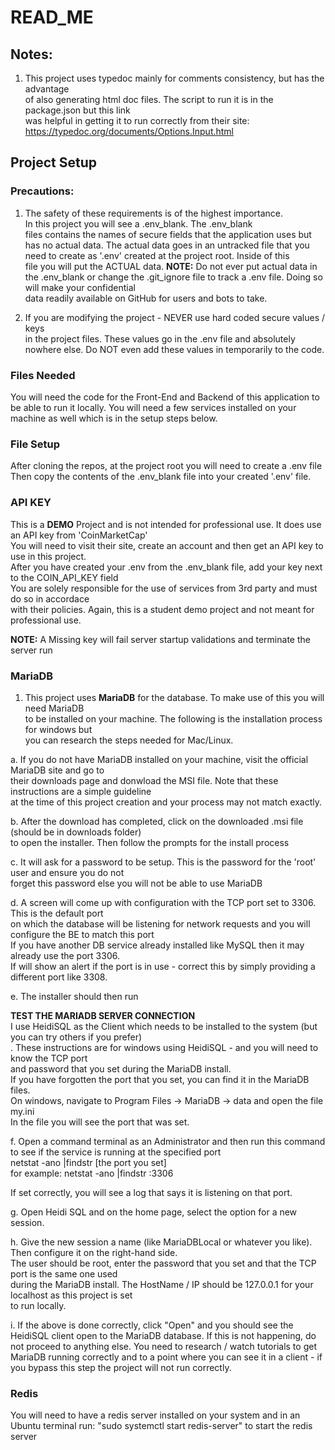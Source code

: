 # READ_ME

## Notes:
1. This project uses typedoc mainly for comments consistency, but has the advantage<br>
of also generating html doc files. The script to run it is in the package.json but this link<br> was helpful in getting it to run correctly from their site: https://typedoc.org/documents/Options.Input.html

## Project Setup

### Precautions:

1. The safety of these requirements is of the highest importance.<br>
In this project you will see a .env_blank. The .env_blank<br>
files contains the names of secure fields that the application uses but <br> has no actual data. The actual data goes in an untracked file that you need to create as '.env' created at the project root. Inside of this <br> file you will put the ACTUAL data.
**NOTE:** Do not ever put actual data in the .env_blank or change the .git_ignore file to track a .env file. Doing so will make your confidential<br>
data readily available on GitHub for users and bots to take.

2. If you are modifying the project - NEVER use hard coded secure values / keys<br> in the project files. These values go in the .env file and absolutely nowhere else. Do NOT even add these values in temporarily to the code.

### Files Needed
You will need the code for the Front-End and Backend of this application to be able to run it locally.
You will need a few services installed on your machine as well which is in the setup steps below.

### File Setup
After cloning the repos, at the project root you will need to create a .env file<br>
Then copy the contents of the .env_blank file into your created '.env' file.<br>

### API KEY
This is a **DEMO** Project and is not intended for professional use. It does use an API key from 'CoinMarketCap'<br>
You will need to visit their site, create an account and then get an API key to use in this project.<br>
After you have created your .env from the .env_blank file, add your key next to the COIN_API_KEY field<br>
You are solely responsible for the use of services from 3rd party and must do so in accordace <br>
with their policies. Again, this is a student demo project and not meant for professional use.

**NOTE:** A Missing key will fail server startup validations and terminate the server run
 
### MariaDB
1. This project uses **MariaDB** for the database. To make use of this you will need MariaDB<br>
to be installed on your machine. The following is the installation process for windows but<br>
you can research the steps needed for Mac/Linux.

a. If you do not have MariaDB installed on your machine, visit the official MariaDB site and go to<br>
their downloads page and donwload the MSI file. Note that these instructions are a simple guideline<br>
at the time of this project creation and your process may not match exactly.

b. After the download has completed, click on the downloaded .msi file (should be in downloads folder)<br> to open the installer. Then follow the prompts for the install process

c. It will ask for a password to be setup. This is the password for the 'root' user and ensure you do not <br> forget this password else you will not be able to use MariaDB<br>

d. A screen will come up with configuration with the TCP port set to 3306. This is the default port <br>
on which the database will be listening for network requests and you will configure the BE to match this port<br>
If you have another DB service already installed like MySQL then it may already use the port 3306.<br>
If will show an alert if the port is in use - correct this by simply providing a different port like 3308.

e. The installer should then run

**TEST THE MARIADB SERVER CONNECTION**<br>
I use HeidiSQL as the Client which needs to be installed to the system (but you can try others if you prefer)<br>. These instructions are for windows using HeidiSQL - and you will need to know the TCP port<br> and password that you set during the MariaDB install.<br>
If you have forgotten the port that you set, you can find it in the MariaDB files.<br>
On windows, navigate to Program Files -> MariaDB -> data and open the file my.ini<br>
In the file you will see the port that was set.<br>

f. Open a command terminal as an Administrator and then run this command to see if the service is running at the specified port<br>
netstat -ano |findstr [the port you set]<br>
for example: netstat -ano |findstr :3306

If set correctly, you will see a log that says it is listening on that port.

g. Open Heidi SQL and on the home page, select the option for a new session. 

h. Give the new session a name (like MariaDBLocal or whatever you like). Then configure it on the right-hand side.<br> 
The user should be root, enter the password that you set and that the TCP port is the same one used <br>
during the MariaDB install. The HostName / IP should be 127.0.0.1 for your localhost as this project is set <br> to run locally.

i. If the above is done correctly, click "Open" and you should see the HeidiSQL client open to the MariaDB database. If this is not happening, do not proceed to anything else. You need to research / watch tutorials to get MariaDB running correctly and to a point where you can see it in a client - if you bypass this step the project will not run correctly.

### Redis

You will need to have a redis server installed on your system and in an Ubuntu terminal run: "sudo systemctl start redis-server" to start the redis server